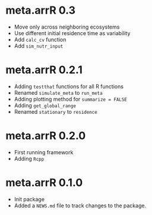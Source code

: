 # meta.arrR 0.3
* Move only across neighboring ecosystems
* Use different initial residence time as variability
* Add `calc_cv` function
* Add `sim_nutr_input`

# meta.arrR 0.2.1
* Adding `testthat` functions for all R functions
* Renamed `simulate_meta` to `run_meta`
* Adding plotting method for `summarize = FALSE`
* Adding `get_global_range`
* Renamed `stationary` to `residence`

# meta.arrR 0.2.0
* First running framework
* Adding `Rcpp`

# meta.arrR 0.1.0
* Init package
* Added a `NEWS.md` file to track changes to the package.
